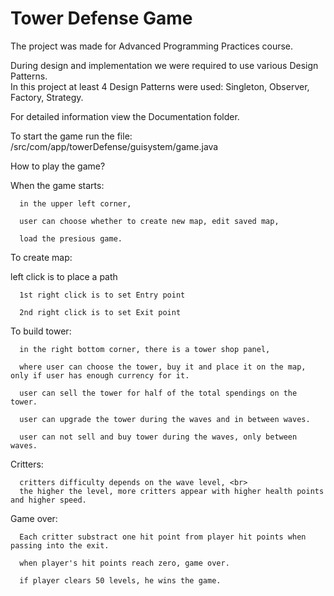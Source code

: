 # Tower Defense Game
The project was made for Advanced Programming Practices course.

During design and implementation we were required to use various Design Patterns.<br>
In this project at least 4 Design Patterns were used: Singleton, Observer, Factory, Strategy.

For detailed information view the Documentation folder.

To start the game run the file:
/src/com/app/towerDefense/guisystem/game.java





How to play the game?

When the game starts:

      in the upper left corner,

      user can choose whether to create new map, edit saved map,

      load the presious game.

To create map:

left click is to place a path

      1st right click is to set Entry point

      2nd right click is to set Exit point

To build tower:

      in the right bottom corner, there is a tower shop panel,

      where user can choose the tower, buy it and place it on the map, only if user has enough currency for it.

      user can sell the tower for half of the total spendings on the tower.

      user can upgrade the tower during the waves and in between waves.

      user can not sell and buy tower during the waves, only between waves.

Critters:

      critters difficulty depends on the wave level, <br>
      the higher the level, more critters appear with higher health points and higher speed.

Game over:

      Each critter substract one hit point from player hit points when passing into the exit.

      when player's hit points reach zero, game over.

      if player clears 50 levels, he wins the game.
